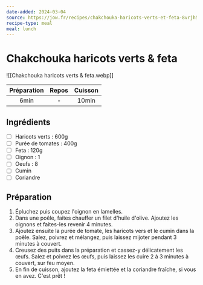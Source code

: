 ```yaml
---
date-added: 2024-03-04
source: https://jow.fr/recipes/chakchouka-haricots-verts-et-feta-8vrjh5mhc2ow02tu0lov
recipe-type: meal
meal: lunch
---
```


# Chakchouka haricots verts & feta

![[Chakchouka haricots verts & feta.webp]]

| Préparation | Repos | Cuisson |
|:-----------:|:-----:|:-------:|
|    6min     |   -   |  10min  |

## Ingrédients

- [ ] Haricots verts : 600g
- [ ] Purée de tomates : 400g
- [ ] Feta : 120g
- [ ] Oignon : 1
- [ ] Oeufs : 8
- [ ] Cumin
- [ ] Coriandre

## Préparation

1. Épluchez puis coupez l'oignon en lamelles.
2. Dans une poêle, faites chauffer un filet d'huile d'olive. Ajoutez les oignons et faites-les revenir 4 minutes.
3. Ajoutez ensuite la purée de tomate, les haricots vers et le cumin dans la poêle. Salez, poivrez et mélangez, puis laissez mijoter pendant 3 minutes à couvert.
4. Creusez des puits dans la préparation et cassez-y délicatement les œufs. Salez et poivrez les œufs, puis laissez les cuire 2 à 3 minutes à couvert, sur feu moyen.
5. En fin de cuisson, ajoutez la feta émiettée et la coriandre fraîche, si vous en avez. C'est prêt !
